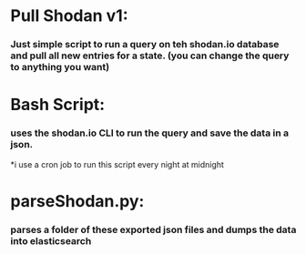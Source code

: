 # Pull Shodan v1:
### Just simple script to run a query on teh shodan.io database and pull all new entries for a state. (you can change the query to anything you want)

# Bash Script:
### uses the shodan.io CLI to run the query and save the data in a json.
*i use a cron job to run this script every night at midnight

# parseShodan.py:
### parses a folder of these exported json files and dumps the data into elasticsearch